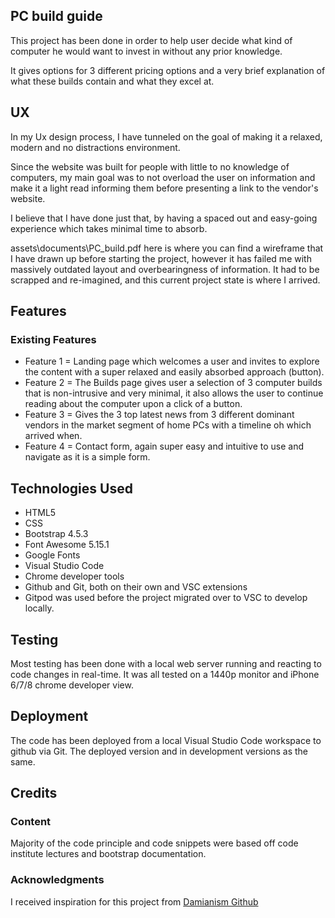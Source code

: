 ## PC build guide

This project has been done in order to help user decide what kind of computer he would want to invest in without any prior knowledge.

It gives options for 3 different pricing options and a very brief explanation of what these builds contain and what they excel at.

## UX

In my Ux design process, I have tunneled on the goal of making it a relaxed, modern and no distractions environment. 

Since the website was built for people with little to no knowledge of computers, my main goal was to not overload the user on information and make it a light read informing them before presenting a link to the vendor's website.

I believe that I have done just that, by having a spaced out and easy-going experience which takes minimal time to absorb.

assets\documents\PC_build.pdf here is where you can find a wireframe that I have drawn up before starting the project, however it has failed me with massively outdated layout and overbearingness of information. It had to be scrapped and re-imagined, and this current project state is where I arrived.

## Features

### Existing Features

* Feature 1 = Landing page which welcomes a user and invites to explore the content with a super relaxed and easily absorbed approach (button).
* Feature 2 = The Builds page gives user a selection of 3 computer builds that is non-intrusive and very minimal, it also allows the user to continue reading about the computer upon a click of a button.
* Feature 3 = Gives the 3 top latest news from 3 different dominant vendors in the market segment of home PCs with a timeline oh which arrived when.
* Feature 4 = Contact form, again super easy and intuitive to use and navigate as it is a simple form.

## Technologies Used

* HTML5 
* CSS
* Bootstrap 4.5.3
* Font Awesome 5.15.1
* Google Fonts
* Visual Studio Code
* Chrome developer tools
* Github and Git, both on their own and VSC extensions
* Gitpod was used before the project migrated over to VSC to develop locally.

## Testing

Most testing has been done with a local web server running and reacting to code changes in real-time.
It was all tested on a 1440p monitor and iPhone 6/7/8 chrome developer view.

## Deployment

The code has been deployed from a local Visual Studio Code workspace to github via Git. 
The deployed version and in development versions as the same.

## Credits
### Content
Majority of the code principle and code snippets were based off code institute lectures and bootstrap documentation.
### Acknowledgments
I received inspiration for this project from [Damianism Github](https://github.com/damianism/custom_pc)

